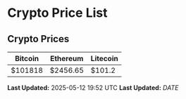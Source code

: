 # Crypto Price List

## Crypto Prices
| Bitcoin | Ethereum | Litecoin |
| ------- | -------- | -------- |
| $101818 | $2456.65 | $101.2 |
**Last Updated:** 2025-05-12 19:52 UTC
**Last Updated:** $DATE$
